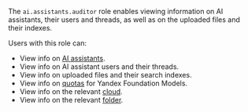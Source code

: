 The `ai.assistants.auditor` role enables viewing information on AI assistants, their users and threads, as well as on the uploaded files and their indexes.

Users with this role can:
* View info on [AI assistants](../../../foundation-models/concepts/assistant/index.md).
* View info on AI assistant users and their threads.
* View info on uploaded files and their search indexes.
* View info on [quotas](../../../foundation-models/concepts/limits.md#yandexgpt-quotas) for Yandex Foundation Models.
* View info on the relevant [cloud](../../../resource-manager/concepts/resources-hierarchy.md#cloud).
* View info on the relevant [folder](../../../resource-manager/concepts/resources-hierarchy.md#folder).
